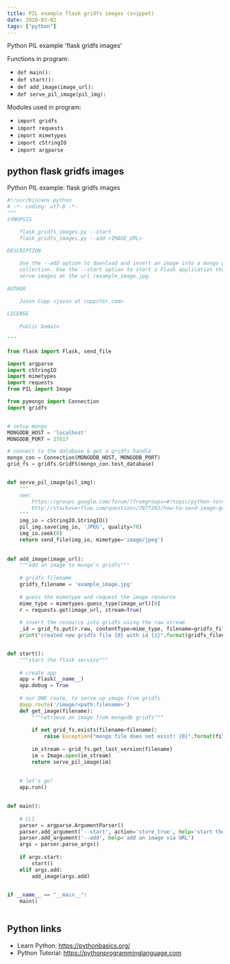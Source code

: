 ```yaml
---
title: PIL example flask gridfs images (snippet)
date: 2020-03-02
tags: ["python"]
---
```

Python PIL example 'flask gridfs images'

Functions in program: 
* `def main():`
* `def start():`
* `def add_image(image_url):`
* `def serve_pil_image(pil_img):`

Modules used in program: 
* `import gridfs`
* `import requests`
* `import mimetypes`
* `import cStringIO`
* `import argparse`

## python flask gridfs images

Python PIL example: flask gridfs images

```python
#!/usr/bin/env python
# -*- coding: utf-8 -*-
"""
SYNOPSIS

    flask_gridfs_images.py --start
    flask_gridfs_images.py --add <IMAGE_URL>
    
DESCRIPTION

    Use the --add option to download and insert an image into a mongo gridfs
    collection. Use the --start option to start a Flask application that can
    serve images at the url /example_image.jpg.    
    
AUTHOR

    Jason Cupp <jason at cuppster.com>
    
LICENSE
    
    Public Domain

"""

from flask import Flask, send_file

import argparse
import cStringIO
import mimetypes
import requests
from PIL import Image

from pymongo import Connection
import gridfs


# setup mongo
MONGODB_HOST = 'localhost'
MONGODB_PORT = 27017

# connect to the database & get a gridfs handle
mongo_con = Connection(MONGODB_HOST, MONGODB_PORT)
grid_fs = gridfs.GridFS(mongo_con.test_database)


def serve_pil_image(pil_img):
    """
    see: 
        https://groups.google.com/forum/?fromgroups=#!topic/python-tornado/B19D6ll_uZE
        http://stackoverflow.com/questions/7877282/how-to-send-image-generated-by-pil-to-browser
    """
    img_io = cStringIO.StringIO() 
    pil_img.save(img_io, 'JPEG', quality=70)
    img_io.seek(0)
    return send_file(img_io, mimetype='image/jpeg')
    
    
def add_image(image_url):
    """add an image to mongo's gridfs"""
        
    # gridfs filename
    gridfs_filename = 'example_image.jpg'        
   
    # guess the mimetype and request the image resource
    mime_type = mimetypes.guess_type(image_url)[0]        
    r = requests.get(image_url, stream=True)
 
    # insert the resource into gridfs using the raw stream
    _id = grid_fs.put(r.raw, contentType=mime_type, filename=gridfs_filename)
    print("created new gridfs file {0} with id {1}".format(gridfs_filename, _id))


def start():
    """start the flask service"""
    
    # create app
    app = Flask(__name__)
    app.debug = True
    
    # our ONE route, to serve up image from gridfs
    @app.route('/image/<path:filename>')
    def get_image(filename):        
        """retrieve an image from mongodb gridfs"""
        
        if not grid_fs.exists(filename=filename):
            raise Exception("mongo file does not exist! {0}".format(filename))
        
        im_stream = grid_fs.get_last_version(filename)
        im = Image.open(im_stream)
        return serve_pil_image(im)
    
    
    # let's go!
    app.run()
    

def main():
    
    # CLI
    parser = argparse.ArgumentParser()    
    parser.add_argument('--start', action='store_true', help='start the service')
    parser.add_argument('--add', help='add an image via URL')    
    args = parser.parse_args()
    
    if args.start:
        start()
    elif args.add:
        add_image(args.add)

    
if __name__ == "__main__":
    main()
    

```

## Python links

- Learn Python: https://pythonbasics.org/
- Python Tutorial: https://pythonprogramminglanguage.com
